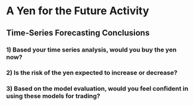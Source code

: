 # A Yen for the Future Activity

## Time-Series Forecasting Conclusions

  ### 1) Based your time series analysis, would you buy the yen now?


  ### 2) Is the risk of the yen expected to increase or decrease?


  ### 3) Based on the model evaluation, would you feel confident in using these models for trading?

  
